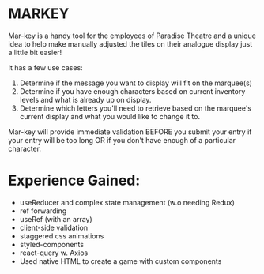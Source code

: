 # MARKEY

Mar-key is a handy tool for the employees of Paradise Theatre and a unique idea to help make manually adjusted the tiles on their analogue display just a little bit easier!

It has a few use cases:

1. Determine if the message you want to display will fit on the marquee(s)
2. Determine if you have enough characters based on current inventory levels and what is already up on display.
3. Determine which letters you'll need to retrieve based on the marquee's current display and what you would like to change it to.

Mar-key will provide immediate validation BEFORE you submit your entry if your entry will be too long OR if you don't have enough of a particular character.

# Experience Gained:

- useReducer and complex state management (w.o needing Redux)
- ref forwarding
- useRef (with an array)
- client-side validation
- staggered css animations
- styled-components
- react-query w. Axios
- Used native HTML to create a game with custom components
